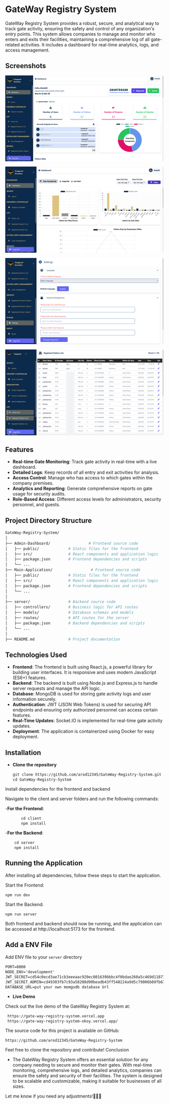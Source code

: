 # GateWay Registry System

GateWay Registry System provides a robust, secure, and analytical way to track gate activity, ensuring the safety and control of any organization's entry points. This system allows companies to manage and monitor who enters and exits their facilities, maintaining a comprehensive log of all gate-related activities. It includes a dashboard for real-time analytics, logs, and access management.


## Screenshots

![Dashboard Screenshot](./Main-Application/public/assets/Vanguard-Securites.png)

![Dashboard Screenshot](./Main-Application/public/assets/Vanguard-Securites1.png)

![Dashboard Screenshot](./Main-Application/public/assets/Vanguard-Securites3.png)

![Dashboard Screenshot](./Main-Application/public/assets/Vanguard-Securites4.png)



## Features

- **Real-time Gate Monitoring**: Track gate activity in real-time with a live dashboard.
- **Detailed Logs**: Keep records of all entry and exit activities for analysis.
- **Access Control**: Manage who has access to which gates within the company premises.
- **Analytics and Reporting**: Generate comprehensive reports on gate usage for security audits.
- **Role-Based Access**: Different access levels for administrators, security personnel, and guests.

## Project Directory Structure

```bash
GateWay-Registry-System/
│
├── Admin-Dashboard/                 # Frontend source code
│   ├── public/             # Static files for the frontend
│   ├── src/                # React components and application logic
│   ├── package.json        # Frontend dependencies and scripts
│   └── ...
├── Main-Application/                 # Frontend source code
│   ├── public/             # Static files for the frontend
│   ├── src/                # React components and application logic
│   ├── package.json        # Frontend dependencies and scripts
│   └── ...
│
├── server/                 # Backend source code
│   ├── controllers/        # Business logic for API routes
│   ├── models/             # Database schemas and models
│   ├── routes/             # API routes for the server
│   ├── package.json        # Backend dependencies and scripts
│   └── ...
│
├── README.md               # Project documentation
``` 


## Technologies Used

- **Frontend**: The frontend is built using React.js, a powerful library for building user interfaces. It is responsive and uses modern JavaScript (ES6+) features.
- **Backend**: The backend is built using Node.js and Express.js to handle server requests and manage the API logic.
- **Database**: MongoDB is used for storing gate activity logs and user information securely.
- **Authentication**: JWT (JSON Web Tokens) is used for securing API endpoints and ensuring only authorized personnel can access certain features.
- **Real-Time Updates**: Socket.IO is implemented for real-time gate activity updates.
- **Deployment**: The application is containerized using Docker for easy deployment.

## Installation

- **Clone the repository**
      
      git clone https://github.com/arod12345/GateWay-Registry-System.git
      cd GateWay-Registry-System

Install dependencies for the frontend and backend

Navigate to the client and server folders and run the following commands:

-**For the Frontend**:   
          
           cd client
           npm install

    



-**For the Backend**:

        cd server
        npm install

## Running the Application

After installing all dependencies, follow these steps to start the application.

Start the Frontend:

    npm run dev

Start the Backend:

    npm run server

Both frontend and backend should now be running, and the application can be accessed at http://localhost:5173 for the frontend.

## Add a ENV File

Add ENV file to your ```server``` directory

   ```
   PORT=8000
   NODE_ENV='development'
   JWT_SECRET=cd54c0ecd3ae71cb3eeeaac920ec801639bbbc4f0bdae260a5c469d118714249301ee8a83c701050ac226e2d0ffd66279142cbb810b67288fb539f1a836bec1a
   JWT_SECRET_ADMIN=cd49303fb7c93a58208d90beadb43ff548224a9d5c79006b09fb67f060416b1a9adfd0709430269e4ef9bd21b41071908ff86aebe39908ceff63e95e10d85b997384529029037489298347
   DATABASE_URL=put your own momgodb database Url
```
 

- **Live Demo**

Check out the live demo of the GateWay Registry System at: 
     
     https://gate-way-registry-system.vercel.app
     https://gate-way-registry-system-okoy.vercel.app/

The source code for this project is available on GitHub:

    https://github.com/arod12345/GateWay-Registry-System 

Feel free to clone the repository and contribute!
Conclusion

- The GateWay Registry System offers an essential solution for any company needing to secure and monitor their gates. With real-time monitoring, comprehensive logs, and detailed analytics, companies can ensure the safety and security of their facilities. The system is designed to be scalable and customizable, making it suitable for businesses of all sizes.


Let me know if you need any adjustments!👋👋👋

